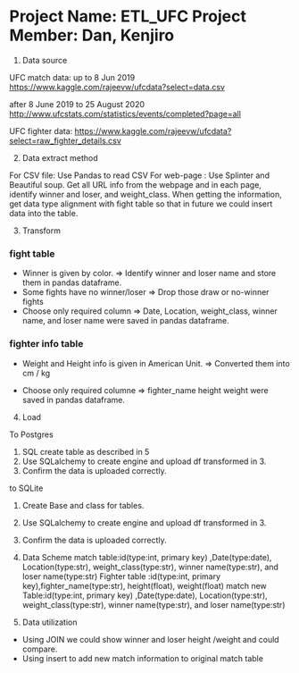 
# Project Name: ETL_UFC Project Member: Dan, Kenjiro

1. Data source

UFC match data:
up to 8 Jun 2019
https://www.kaggle.com/rajeevw/ufcdata?select=data.csv

after 8 June 2019 to 25 August 2020
http://www.ufcstats.com/statistics/events/completed?page=all

UFC fighter data:
https://www.kaggle.com/rajeevw/ufcdata?select=raw_fighter_details.csv

2. Data extract method

For CSV file: Use Pandas to read CSV
For web-page : Use Splinter and Beautiful soup. Get all URL info from the webpage and in each page, identify winner and loser, and weight_class. When getting the information, get data type alignment with fight table so that in future we could insert data into the table. 


3. Transform

### fight table
* Winner is given by color. 
=> Identify winner and loser name and store them in pandas dataframe.
* Some fights have no winner/loser 
=> Drop those draw or no-winner fights
* Choose only required column
=> Date, Location, weight_class, winner name, and loser name were saved in pandas dataframe.

### fighter info table
* Weight and Height info is given in American Unit.
=> Converted them into cm / kg

* Choose only required columne
=> fighter_name	height	weight were saved in pandas dataframe.


4. Load

To Postgres
1. SQL create table as described in 5
2. Use SQLalchemy to create engine and upload df transformed in 3.
3. Confirm the data is uploaded correctly.

to SQLite
1. Create Base and class for tables.
2. Use SQLalchemy to create engine and upload df transformed in 3.
3. Confirm the data is uploaded correctly.


5. Data Scheme
match table:id(type:int, primary key) ,Date(type:date), Location(type:str), weight_class(type:str), winner name(type:str), and loser name(type:str)
Fighter table :id(type:int, primary key),fighter_name(type:str), height(float), weight(float)
match new Table:id(type:int, primary key) ,Date(type:date), Location(type:str), weight_class(type:str), winner name(type:str), and loser name(type:str)


6. Data utilization

* Using JOIN we could show winner and loser height /weight and could compare.
* Using insert to add new match information to original match table





